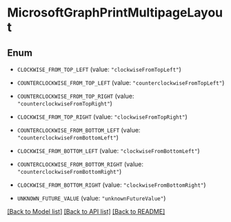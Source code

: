 # MicrosoftGraphPrintMultipageLayout

## Enum


* `CLOCKWISE_FROM_TOP_LEFT` (value: `"clockwiseFromTopLeft"`)

* `COUNTERCLOCKWISE_FROM_TOP_LEFT` (value: `"counterclockwiseFromTopLeft"`)

* `COUNTERCLOCKWISE_FROM_TOP_RIGHT` (value: `"counterclockwiseFromTopRight"`)

* `CLOCKWISE_FROM_TOP_RIGHT` (value: `"clockwiseFromTopRight"`)

* `COUNTERCLOCKWISE_FROM_BOTTOM_LEFT` (value: `"counterclockwiseFromBottomLeft"`)

* `CLOCKWISE_FROM_BOTTOM_LEFT` (value: `"clockwiseFromBottomLeft"`)

* `COUNTERCLOCKWISE_FROM_BOTTOM_RIGHT` (value: `"counterclockwiseFromBottomRight"`)

* `CLOCKWISE_FROM_BOTTOM_RIGHT` (value: `"clockwiseFromBottomRight"`)

* `UNKNOWN_FUTURE_VALUE` (value: `"unknownFutureValue"`)


[[Back to Model list]](../README.md#documentation-for-models) [[Back to API list]](../README.md#documentation-for-api-endpoints) [[Back to README]](../README.md)


